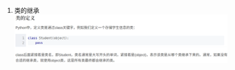 <!--
 * @Author: Liu Weilong
 * @Date: 2021-04-22 16:00:35
 * @LastEditors: Liu Weilong 
 * @LastEditTime: 2021-04-22 16:03:19
 * @FilePath: /Codes/27. python_basic/python_practice_msckf/gram.md
 * @Description: 
-->
1. 类的继承
   ![](./pic/1.png)